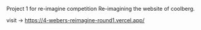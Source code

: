 Project 1 for re-imagine competition
Re-imagining the website of coolberg.

visit -> https://4-webers-reimagine-round1.vercel.app/
